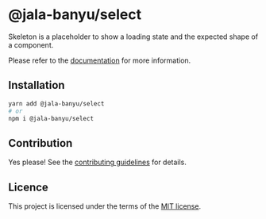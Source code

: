 # @jala-banyu/select

Skeleton is a placeholder to show a loading state and the expected shape of a component.

Please refer to the [documentation](#) for more information.

## Installation

```sh
yarn add @jala-banyu/select
# or
npm i @jala-banyu/select
```

## Contribution

Yes please! See the
[contributing guidelines](https://github.com/Atnic/banyu/blob/master/CONTRIBUTING.md)
for details.

## Licence

This project is licensed under the terms of the
[MIT license](https://github.com/Atnic/banyu/blob/master/LICENSE).
